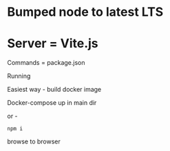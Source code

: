 # Bumped node to latest LTS

# Server = Vite.js

Commands = package.json

Running

Easiest way - build docker image

Docker-compose up in main dir

or -

```
npm i
```

browse to browser
